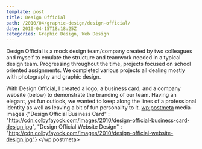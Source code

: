 ```yaml
---
template: post
title: Design Official
path: /2010/04/graphic-design/design-official/
date: 2010-04-15T18:18:25Z
categories: Graphic Design, Web Design
---
```

Design Official is a mock design team/company created by two colleagues and myself to emulate the structure and teamwork needed in a typical design team. Progressing throughout the time, projects focused on school oriented assignments. We completed various projects all dealing mostly with photography and graphic design.

With Design Official, I created a logo, a business card, and a company website (below) to demonstrate the branding of our team. Having an elegant, yet fun outlook, we wanted to keep along the lines of a professional identity as well as leaving a bit of fun personality to it.
        <wp:postmeta>
            media-images
            {"Design Official Business Card" : "http://cdn.colbyfayock.com/images/2010/design-official-business-card-design.jpg", "Design Official Website Design" : "http://cdn.colbyfayock.com/images/2010/design-official-website-design.jpg"}
        </wp:postmeta>
    </item>